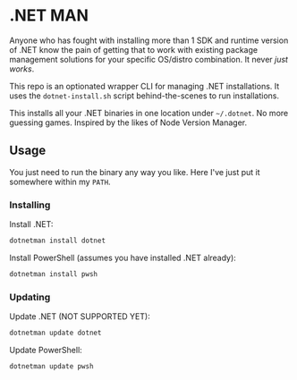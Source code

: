 # .NET MAN

Anyone who has fought with installing more than 1 SDK and runtime version of .NET know the pain of getting that to work with existing package management solutions for your specific OS/distro combination. It never *just works*.

This repo is an optionated wrapper CLI for managing .NET installations. It uses the `dotnet-install.sh` script behind-the-scenes to run installations.

This installs all your .NET binaries in one location under `~/.dotnet`. No more guessing games. Inspired by the likes of Node Version Manager.

## Usage

You just need to run the binary any way you like. Here I've just put it somewhere within my `PATH`.

### Installing

Install .NET:

```bash
dotnetman install dotnet
```

Install PowerShell (assumes you have installed .NET already):

```bash
dotnetman install pwsh
```

### Updating

Update .NET (NOT SUPPORTED YET):

```bash
dotnetman update dotnet
```

Update PowerShell:

```bash
dotnetman update pwsh
```
